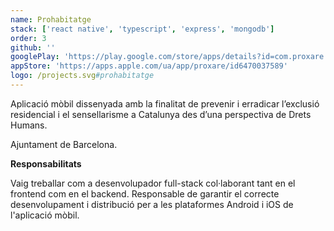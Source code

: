 ```yaml
---
name: Prohabitatge
stack: ['react native', 'typescript', 'express', 'mongodb']
order: 3
github: ''
googlePlay: 'https://play.google.com/store/apps/details?id=com.proxare.android'
appStore: 'https://apps.apple.com/ua/app/proxare/id6470037589'
logo: /projects.svg#prohabitatge
---
```


Aplicació mòbil dissenyada amb la finalitat de prevenir i erradicar l’exclusió
residencial i el sensellarisme a Catalunya des d’una perspectiva de Drets
Humans.<p>Ajuntament de Barcelona.</p>

<b>Responsabilitats</b>

Vaig treballar com a desenvolupador full-stack col·laborant tant en el frontend com
en el backend. Responsable de garantir el correcte desenvolupament i distribució per
a les plataformes Android i iOS de l'aplicació mòbil.
